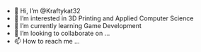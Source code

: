 - 👋 Hi, I’m @Kraftykat32
- 👀 I’m interested in 3D Printing and Applied Computer Science
- 🌱 I’m currently learning Game Development 
- 💞️ I’m looking to collaborate on ...
- 📫 How to reach me ...

<!---
Kraftykat32/Kraftykat32 is a ✨ special ✨ repository because its `README.md` (this file) appears on your GitHub profile.
You can click the Preview link to take a look at your changes.
--->
